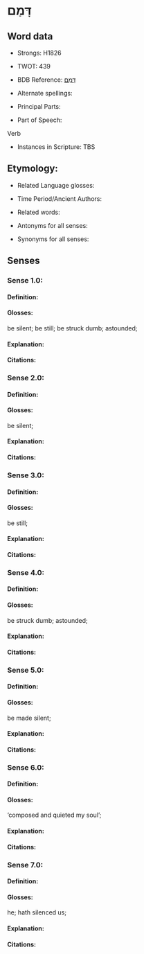 # דָּמַם

<!-- Status: S2="NeedsEdits" -->
<!-- Lexica used for edits:   -->

## Word data

* Strongs: H1826

* TWOT: 439

* BDB Reference: [דָּמַם](rc://en/bdb/dict/d.bu.aa)

* Alternate spellings:

* Principal Parts:

* Part of Speech:

Verb

* Instances in Scripture: TBS

## Etymology:

* Related Language glosses:

* Time Period/Ancient Authors:

* Related words:

* Antonyms for all senses:

* Synonyms for all senses:

## Senses

### Sense 1.0:

#### Definition:

#### Glosses:

be silent; be still; be struck dumb; astounded; 

#### Explanation:

#### Citations:



### Sense 2.0:

#### Definition:

#### Glosses:

be silent; 

#### Explanation:

#### Citations:



### Sense 3.0:

#### Definition:

#### Glosses:

be still; 

#### Explanation:

#### Citations:



### Sense 4.0:

#### Definition:

#### Glosses:

be struck dumb; astounded; 

#### Explanation:

#### Citations:



### Sense 5.0:

#### Definition:

#### Glosses:

be made silent; 

#### Explanation:

#### Citations:



### Sense 6.0:

#### Definition:

#### Glosses:

‘composed and quieted my soul’; 

#### Explanation:

#### Citations:



### Sense 7.0:

#### Definition:

#### Glosses:

he; hath silenced us; 

#### Explanation:

#### Citations:



